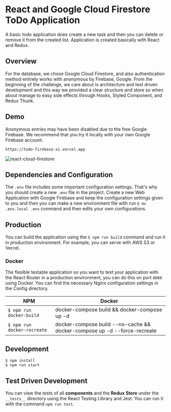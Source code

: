 # React and Google Cloud Firestore ToDo Application

A basic todo application does create a new task and then you can delete or remove it from the created list. Application is created basically with React and Redux. 
## Overview

For the database, we chose Google Cloud Firestore, and also authentication method entirely works with anonymous by Firebase, Google. From the beginning of the challenge, we care about is architecture and test driven development and this way we provided a clear structure and store so when about manage to easy side effects through Hooks, Styled Component, and Redux Thunk.

## Demo
Anonymous entries may have been disabled due to the free Google Firebase. We recommend that you try it locally with your own Google Firebase account.
```
https://todo-firebase-xi.vercel.app
```
![react-cloud-firestore](https://user-images.githubusercontent.com/6067714/106344285-7a495f00-62ba-11eb-9d65-50e4be0160e6.gif)

## Dependencies and Configuration

The `.env` file includes some important configuration settings. That's why you should create a new `.env` file in the project. Create a new Web Application with Google Firebase and keep the configuration settings given to you and then you can make a new environment file with run `$ mv .env.local .env` command and then edits your own configurations.

## Production

You can build the application using the `$ npm run build` command and run it in production environment. For example, you can serve with AWS S3 or Vercel.

### Docker

The flexible testable application so you want to test your application with the React Router in a production environment, you can do this on port `8080` using Docker. You can find the necessary Nginx configuration settings in the Config directory.

| NPM | Docker |
| --- | --- |
| `$ npm run docker-build` | docker-compose build && docker-compose up -d |
| `$ npm run docker-recreate` | docker-compose build --no-cache && docker-compose up -d --force-recreate |

## Development

```
$ npm install
$ npm run start
```

## Test Driven Development

You can view the tests of all __components__ and the __Redux Store__ under the `__tests__` directory using the React Testing Library and Jest. You can run it with the command `npm run test`.